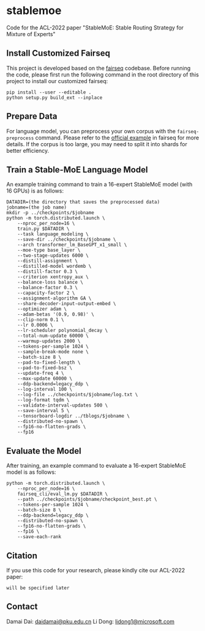 # stablemoe
Code for the ACL-2022 paper "StableMoE: Stable Routing Strategy for Mixture of Experts"

## Install Customized Fairseq
This project is developed based on the [fairseq](https://github.com/pytorch/fairseq) codebase. Before running the code, please first run the following command in the root directory of this project to install our customized fairseq:
```
pip install --user --editable .
python setup.py build_ext --inplace
```

## Prepare Data

For language model, you can preprocess your own corpus with the ```fairseq-preprocess``` command. Please refer to the [official example](https://github.com/pytorch/fairseq/tree/main/examples/language_model) in fairseq for more details. If the corpus is too large, you may need to split it into shards for better efficiency. 

## Train a Stable-MoE Language Model

An example training command to train a 16-expert StableMoE model (with 16 GPUs) is as follows: 
```
DATADIR=(the directory that saves the preprocessed data)
jobname=(the job name)
mkdir -p ../checkpoints/$jobname
python -m torch.distributed.launch \
    --nproc_per_node=16 \
    train.py $DATADIR \
    --task language_modeling \
    --save-dir ../checkpoints/$jobname \
    --arch transformer_lm_BaseGPT_x1_small \
    --moe-type base_layer \
    --two-stage-updates 6000 \
    --distill-assignment \
    --distilled-model wordemb \
    --distill-factor 0.3 \
    --criterion xentropy_aux \
    --balance-loss balance \
    --balance-factor 0.3 \
    --capacity-factor 2 \
    --assignment-algorithm GA \
    --share-decoder-input-output-embed \
    --optimizer adam \
    --adam-betas '(0.9, 0.98)' \
    --clip-norm 0.1 \
    --lr 0.0006 \
    --lr-scheduler polynomial_decay \
    --total-num-update 60000 \
    --warmup-updates 2000 \
    --tokens-per-sample 1024 \
    --sample-break-mode none \
    --batch-size 8 \
    --pad-to-fixed-length \
    --pad-to-fixed-bsz \
    --update-freq 4 \
    --max-update 60000 \
    --ddp-backend=legacy_ddp \
    --log-interval 100 \
    --log-file ../checkpoints/$jobname/log.txt \
    --log-format tqdm \
    --validate-interval-updates 500 \
    --save-interval 5 \
    --tensorboard-logdir ../tblogs/$jobname \
    --distributed-no-spawn \
    --fp16-no-flatten-grads \
    --fp16
```

## Evaluate the Model
After training, an example command to evaluate a 16-expert StableMoE model is as follows: 
```
python -m torch.distributed.launch \
    --nproc_per_node=16 \
    fairseq_cli/eval_lm.py $DATADIR \
    --path ../checkpoints/$jobname/checkpoint_best.pt \
    --tokens-per-sample 1024 \
    --batch-size 8 \
    --ddp-backend=legacy_ddp \
    --distributed-no-spawn \
    --fp16-no-flatten-grads \
    --fp16 \
    --save-each-rank
```

## Citation

If you use this code for your research, please kindly cite our ACL-2022 paper:
```
will be specified later
```

## Contact

Damai Dai: daidamai@pku.edu.cn
Li Dong: lidong1@microsoft.com
